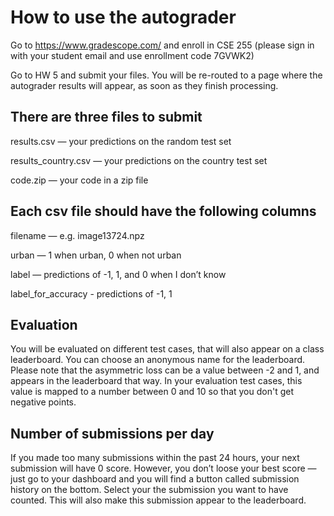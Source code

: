 # How to use the autograder

Go to https://www.gradescope.com/ and enroll in CSE 255 (please sign in with your student email and use enrollment code 7GVWK2)

Go to HW 5 and submit your files. You will be re-routed to a page where the autograder results will appear, as soon as they finish processing.

## There are three files to submit

results.csv — your predictions on the random test set 

results_country.csv — your predictions on the country test set 

code.zip — your code in a zip file

## Each csv file should have the following columns

filename — e.g. image13724.npz

urban — 1 when urban, 0 when not urban

label  — predictions of -1, 1, and 0 when I don’t know

label_for_accuracy - predictions of -1, 1 

## Evaluation 
You will be evaluated on different test cases, that will also appear on a class leaderboard. You can choose an anonymous name for the leaderboard. Please note that the asymmetric loss can be a value between -2 and 1, and appears in the leaderboard that way. In your evaluation test cases, this value is mapped to a number between 0 and 10 so that you don't get negative points.

## Number of submissions per day
If you made too many submissions within the past 24 hours, your next submission will have 0 score. However, you don’t loose your best score — just go to your dashboard and you will find a button called submission history on the bottom. Select your the submission you want to have counted. This will also make this submission appear to the leaderboard.

